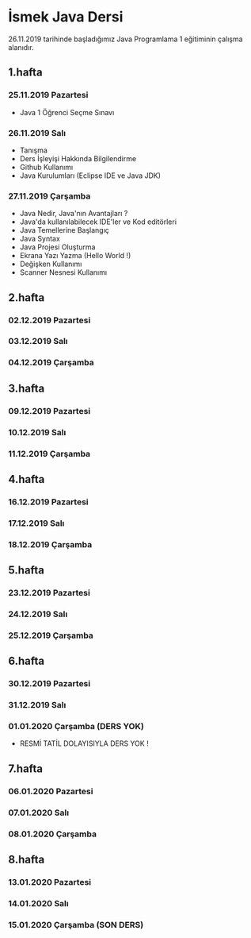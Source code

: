 # İsmek Java Dersi
26.11.2019 tarihinde başladığımız Java Programlama 1 eğitiminin çalışma alanıdır.

## 1.hafta
### 25.11.2019 Pazartesi
- Java 1 Öğrenci Seçme Sınavı
### 26.11.2019 Salı
- Tanışma
- Ders İşleyişi Hakkında Bilgilendirme
- Github Kullanımı
- Java Kurulumları (Eclipse IDE ve Java JDK)
### 27.11.2019 Çarşamba
- Java Nedir, Java'nın Avantajları ?
- Java'da kullanılabilecek IDE'ler ve Kod editörleri
- Java Temellerine Başlangıç
- Java Syntax
- Java Projesi Oluşturma
- Ekrana Yazı Yazma (Hello World !)
- Değişken Kullanımı
- Scanner Nesnesi Kullanımı

## 2.hafta
### 02.12.2019 Pazartesi
### 03.12.2019 Salı
### 04.12.2019 Çarşamba

## 3.hafta
### 09.12.2019 Pazartesi
### 10.12.2019 Salı
### 11.12.2019 Çarşamba

## 4.hafta
### 16.12.2019 Pazartesi
### 17.12.2019 Salı
### 18.12.2019 Çarşamba

## 5.hafta
### 23.12.2019 Pazartesi
### 24.12.2019 Salı
### 25.12.2019 Çarşamba

## 6.hafta
### 30.12.2019 Pazartesi
### 31.12.2019 Salı
### 01.01.2020 Çarşamba (DERS YOK)
- RESMİ TATİL DOLAYISIYLA DERS YOK !

## 7.hafta
### 06.01.2020 Pazartesi
### 07.01.2020 Salı
### 08.01.2020 Çarşamba

## 8.hafta
### 13.01.2020 Pazartesi
### 14.01.2020 Salı
### 15.01.2020 Çarşamba (SON DERS)


